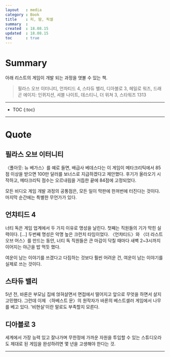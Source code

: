 ```yaml
---
layout   : media
category : Book
title    : 피, 땀, 픽셀
summary  : 
created  : 18.08.15
updated  : 18.08.15
toc      : true
---
```


# Summary

아래 리스트의 게임이 개발 되는 과정을 엿볼 수 있는 책.

> 필라스 오브 이터니티, 언차티드 4, 스타듀 밸리, 디아블로 3, 헤일로 워즈, 드래곤 에이지: 인퀴지션, 셔블 나이트, 데스티니, 더 위쳐 3, 스타워즈 1313

* * *

* TOC
 {:toc}

* * *

# Quote

## 필라스 오브 이터니티

〈폴아웃: 뉴 베가스〉를 예로 들면, 배급사 베데스다는 이 게임이 메타크리틱에서 85점 이상을 받으면 100만 달러를 보너스로 지급하겠다고 제안했다. 후기가 올라오기 시작하고, 메타크리틱 점수는 오르내림을 거듭한 끝에 84점에 고정되었다.

모든 비디오 게임 개발 과정의 공통점은, 모든 일이 막판에 한꺼번에 터진다는 것이다. 마지막 순간에는 특별한 무언가가 있다.

## 언챠티드 4

너티 독은 게임 업계에서 두 가지 이유로 명성을 날린다. 첫째는 직원들의 기가 막힌 실력이다. [...] 두번째 명성은 악명 높은 크런치 타임이었다. 〈언챠티드〉와 〈더 라스트 오브 어스〉를 만드는 동안, 너티 독 직원들은 큰 마감이 닥칠 때마다 새벽 2~3시까지 이어지는 야근을 밥 먹듯 했다.

여운이 남는 이야기를 쓰겠다고 다짐하는 것보다 훨씬 어려운 건, 여운이 남는 이야기를 실제로 쓰는 것이다.

## 스타듀 밸리

5년 전, 바론은 부모님 집에 얹혀살면서 면접에서 떨어지고 앞으로 무엇을 하면서 살지 고민했다. 그런데 이제 〈하베스트 문〉의 원작자가 바론의 베스트셀러 게임에서 나무를 베고 있다. '비현실'이란 말로도 부족할지 모른다.

## 디아블로 3

세계에서 가장 능력 있고 잘나가며 무한정에 가까운 자원을 투입할 수 있는 스튜디오라도 제대로 된 게임을 완성하려면 몇 년을 고생해야 한다는 것.

* * *
